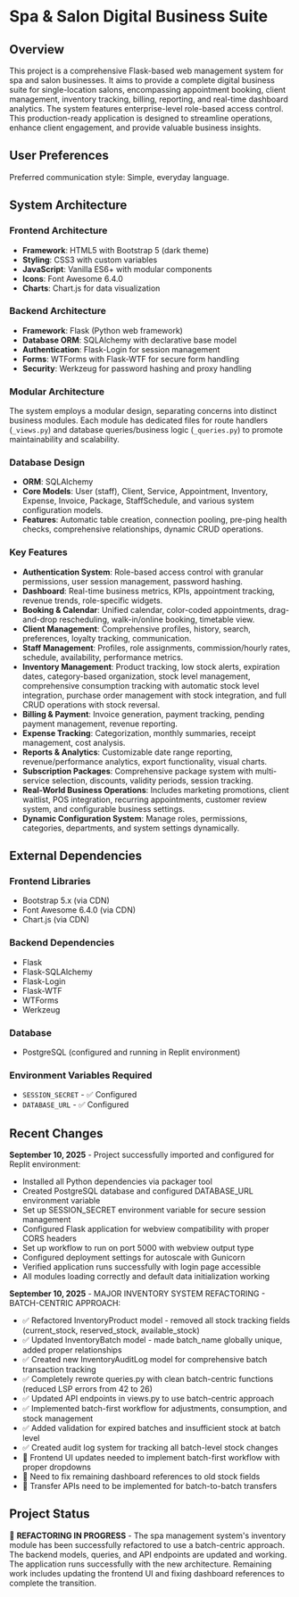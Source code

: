 # Spa & Salon Digital Business Suite

## Overview
This project is a comprehensive Flask-based web management system for spa and salon businesses. It aims to provide a complete digital business suite for single-location salons, encompassing appointment booking, client management, inventory tracking, billing, reporting, and real-time dashboard analytics. The system features enterprise-level role-based access control. This production-ready application is designed to streamline operations, enhance client engagement, and provide valuable business insights.

## User Preferences
Preferred communication style: Simple, everyday language.

## System Architecture

### Frontend Architecture
- **Framework**: HTML5 with Bootstrap 5 (dark theme)
- **Styling**: CSS3 with custom variables
- **JavaScript**: Vanilla ES6+ with modular components
- **Icons**: Font Awesome 6.4.0
- **Charts**: Chart.js for data visualization

### Backend Architecture
- **Framework**: Flask (Python web framework)
- **Database ORM**: SQLAlchemy with declarative base model
- **Authentication**: Flask-Login for session management
- **Forms**: WTForms with Flask-WTF for secure form handling
- **Security**: Werkzeug for password hashing and proxy handling

### Modular Architecture
The system employs a modular design, separating concerns into distinct business modules. Each module has dedicated files for route handlers (`_views.py`) and database queries/business logic (`_queries.py`) to promote maintainability and scalability.

### Database Design
- **ORM**: SQLAlchemy
- **Core Models**: User (staff), Client, Service, Appointment, Inventory, Expense, Invoice, Package, StaffSchedule, and various system configuration models.
- **Features**: Automatic table creation, connection pooling, pre-ping health checks, comprehensive relationships, dynamic CRUD operations.

### Key Features
- **Authentication System**: Role-based access control with granular permissions, user session management, password hashing.
- **Dashboard**: Real-time business metrics, KPIs, appointment tracking, revenue trends, role-specific widgets.
- **Booking & Calendar**: Unified calendar, color-coded appointments, drag-and-drop rescheduling, walk-in/online booking, timetable view.
- **Client Management**: Comprehensive profiles, history, search, preferences, loyalty tracking, communication.
- **Staff Management**: Profiles, role assignments, commission/hourly rates, schedule, availability, performance metrics.
- **Inventory Management**: Product tracking, low stock alerts, expiration dates, category-based organization, stock level management, comprehensive consumption tracking with automatic stock level integration, purchase order management with stock integration, and full CRUD operations with stock reversal.
- **Billing & Payment**: Invoice generation, payment tracking, pending payment management, revenue reporting.
- **Expense Tracking**: Categorization, monthly summaries, receipt management, cost analysis.
- **Reports & Analytics**: Customizable date range reporting, revenue/performance analytics, export functionality, visual charts.
- **Subscription Packages**: Comprehensive package system with multi-service selection, discounts, validity periods, session tracking.
- **Real-World Business Operations**: Includes marketing promotions, client waitlist, POS integration, recurring appointments, customer review system, and configurable business settings.
- **Dynamic Configuration System**: Manage roles, permissions, categories, departments, and system settings dynamically.

## External Dependencies

### Frontend Libraries
- Bootstrap 5.x (via CDN)
- Font Awesome 6.4.0 (via CDN)
- Chart.js (via CDN)

### Backend Dependencies
- Flask
- Flask-SQLAlchemy
- Flask-Login
- Flask-WTF
- WTForms
- Werkzeug

### Database
- PostgreSQL (configured and running in Replit environment)

### Environment Variables Required
- `SESSION_SECRET` - ✅ Configured
- `DATABASE_URL` - ✅ Configured

## Recent Changes
**September 10, 2025** - Project successfully imported and configured for Replit environment:
- Installed all Python dependencies via packager tool
- Created PostgreSQL database and configured DATABASE_URL environment variable
- Set up SESSION_SECRET environment variable for secure session management
- Configured Flask application for webview compatibility with proper CORS headers
- Set up workflow to run on port 5000 with webview output type
- Configured deployment settings for autoscale with Gunicorn
- Verified application runs successfully with login page accessible
- All modules loading correctly and default data initialization working

**September 10, 2025** - MAJOR INVENTORY SYSTEM REFACTORING - BATCH-CENTRIC APPROACH:
- ✅ Refactored InventoryProduct model - removed all stock tracking fields (current_stock, reserved_stock, available_stock)
- ✅ Updated InventoryBatch model - made batch_name globally unique, added proper relationships
- ✅ Created new InventoryAuditLog model for comprehensive batch transaction tracking
- ✅ Completely rewrote queries.py with clean batch-centric functions (reduced LSP errors from 42 to 26)
- ✅ Updated API endpoints in views.py to use batch-centric approach
- ✅ Implemented batch-first workflow for adjustments, consumption, and stock management
- ✅ Added validation for expired batches and insufficient stock at batch level
- ✅ Created audit log system for tracking all batch-level stock changes
- 🔄 Frontend UI updates needed to implement batch-first workflow with proper dropdowns
- 🔄 Need to fix remaining dashboard references to old stock fields
- 🔄 Transfer APIs need to be implemented for batch-to-batch transfers

## Project Status
🔄 **REFACTORING IN PROGRESS** - The spa management system's inventory module has been successfully refactored to use a batch-centric approach. The backend models, queries, and API endpoints are updated and working. The application runs successfully with the new architecture. Remaining work includes updating the frontend UI and fixing dashboard references to complete the transition.